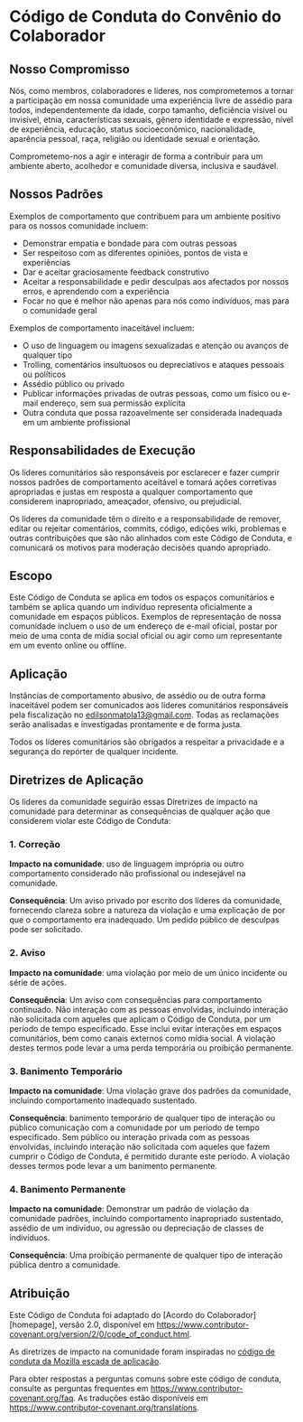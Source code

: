# Código de Conduta do Convênio do Colaborador

## Nosso Compromisso

Nós, como membros, colaboradores e líderes, nos comprometemos a tornar a participação em nossa
comunidade uma experiência livre de assédio para todos, independentemente da idade, corpo
tamanho, deficiência visível ou invisível, etnia, características sexuais, gênero
identidade e expressão, nível de experiência, educação, status socioeconômico,
nacionalidade, aparência pessoal, raça, religião ou identidade sexual
e orientação.

Comprometemo-nos a agir e interagir de forma a contribuir para um ambiente aberto, acolhedor e
comunidade diversa, inclusiva e saudável.

## Nossos Padrões

Exemplos de comportamento que contribuem para um ambiente positivo para os nossos
comunidade incluem:

* Demonstrar empatia e bondade para com outras pessoas
* Ser respeitoso com as diferentes opiniões, pontos de vista e experiências
* Dar e aceitar graciosamente feedback construtivo
* Aceitar a responsabilidade e pedir desculpas aos afectados por nossos erros,
   e aprendendo com a experiência
* Focar no que é melhor não apenas para nós como indivíduos, mas para o
   comunidade geral

Exemplos de comportamento inaceitável incluem:

* O uso de linguagem ou imagens sexualizadas e atenção ou
   avanços de qualquer tipo
* Trolling, comentários insultuosos ou depreciativos e ataques pessoais ou políticos
* Assédio público ou privado
* Publicar informações privadas de outras pessoas, como um físico ou e-mail
   endereço, sem sua permissão explícita
* Outra conduta que possa razoavelmente ser considerada inadequada em um
   ambiente profissional

## Responsabilidades de Execução

Os líderes comunitários são responsáveis por esclarecer e fazer cumprir nossos padrões de
comportamento aceitável e tomará ações corretivas apropriadas e justas em
resposta a qualquer comportamento que considerem inapropriado, ameaçador, ofensivo,
ou prejudicial.

Os líderes da comunidade têm o direito e a responsabilidade de remover, editar ou rejeitar
comentários, commits, código, edições wiki, problemas e outras contribuições que são
não alinhados com este Código de Conduta, e comunicará os motivos para moderação
decisões quando apropriado.

## Escopo

Este Código de Conduta se aplica em todos os espaços comunitários e também se aplica quando
um indivíduo representa oficialmente a comunidade em espaços públicos.
Exemplos de representação de nossa comunidade incluem o uso de um endereço de e-mail oficial,
postar por meio de uma conta de mídia social oficial ou agir como um
representante em um evento online ou offline.

## Aplicação

Instâncias de comportamento abusivo, de assédio ou de outra forma inaceitável podem ser
comunicados aos líderes comunitários responsáveis pela fiscalização no
edilsonmatola13@gmail.com.
Todas as reclamações serão analisadas e investigadas prontamente e de forma justa.

Todos os líderes comunitários são obrigados a respeitar a privacidade e a segurança do
repórter de qualquer incidente.

## Diretrizes de Aplicação

Os líderes da comunidade seguirão essas Diretrizes de impacto na comunidade para determinar
as consequências de qualquer ação que considerem violar este Código de Conduta:

### 1. Correção

**Impacto na comunidade**: uso de linguagem imprópria ou outro comportamento considerado
não profissional ou indesejável na comunidade.

**Consequência**: Um aviso privado por escrito dos líderes da comunidade, fornecendo
clareza sobre a natureza da violação e uma explicação de por que o
comportamento era inadequado. Um pedido público de desculpas pode ser solicitado.

### 2. Aviso

**Impacto na comunidade**: uma violação por meio de um único incidente ou série
de ações.

**Consequência**: Um aviso com consequências para comportamento continuado. Não
interação com as pessoas envolvidas, incluindo interação não solicitada com
aqueles que aplicam o Código de Conduta, por um período de tempo especificado. Esse
inclui evitar interações em espaços comunitários, bem como canais externos
como mídia social. A violação destes termos pode levar a uma perda temporária ou
proibição permanente.

### 3. Banimento Temporário

**Impacto na comunidade**: Uma violação grave dos padrões da comunidade, incluindo
comportamento inadequado sustentado.

**Consequência**: banimento temporário de qualquer tipo de interação ou público
comunicação com a comunidade por um período de tempo especificado. Sem público ou
interação privada com as pessoas envolvidas, incluindo interação não solicitada
com aqueles que fazem cumprir o Código de Conduta, é permitido durante este período.
A violação desses termos pode levar a um banimento permanente.

### 4. Banimento Permanente

**Impacto na comunidade**: Demonstrar um padrão de violação da comunidade
padrões, incluindo comportamento inapropriado sustentado, assédio de um
indivíduo, ou agressão ou depreciação de classes de indivíduos.

**Consequência**: Uma proibição permanente de qualquer tipo de interação pública dentro
a comunidade.

## Atribuição

Este Código de Conduta foi adaptado do [Acordo do Colaborador][homepage],
versão 2.0, disponível em
https://www.contributor-covenant.org/version/2/0/code_of_conduct.html.

As diretrizes de impacto na comunidade foram inspiradas no [código de conduta da Mozilla
escada de aplicação](https://github.com/mozilla/diversity).

[página inicial]: https://www.contributor-covenant.org

Para obter respostas a perguntas comuns sobre este código de conduta, consulte as perguntas frequentes em
https://www.contributor-covenant.org/faq. As traduções estão disponíveis em
https://www.contributor-covenant.org/translations.